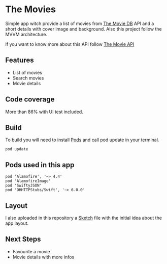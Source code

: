 # The Movies

Simple app witch provide a list of movies from [The Movie DB](https://www.themoviedb.org) API and a short
details with cover image and background. Also this project follow the  MVVM architecture.

If you want to know more about this API follow  [The Movie API](https://www.themoviedb.org/documentation/api)

## Features

- List  of movies
- Search movies
- Movie details

## Code coverage
More than 86% with UI test included.

## Build

To build you will need to install [Pods](https://cocoapods.org) and call pod update in your terminal.
```
pod update
```

## Pods used in this app

```
pod 'Alamofire', '~> 4.4'
pod 'AlamofireImage'
pod 'SwiftyJSON'
pod 'OHHTTPStubs/Swift', '~> 6.0.0'
```

## Layout
I also uploaded in this repository a [Sketch](https://www.sketchapp.com) file with the initial idea about the app layout.

## Next Steps

-  Favourite a movie
- Movie details with more infos
